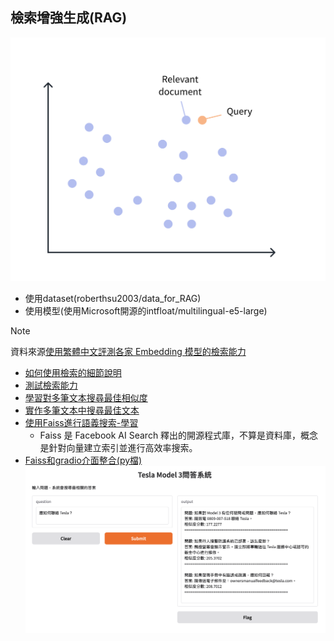 ## 檢索增強生成(RAG)

![](./images/pic1.png)

- 使用dataset(roberthsu2003/data_for_RAG) 
- 使用模型(使用Microsoft開源的intfloat/multilingual-e5-large)    
> [!NOTE]
> 資料來源[使用繁體中文評測各家 Embedding 模型的檢索能力](https://ihower.tw/blog/archives/12167)  
- [如何使用檢索的細節說明](./操作說明.ipynb)  
- [測試檢索能力](./測試檢索能力.ipynb)
- [學習對多筆文本搜尋最佳相似度](./學習多筆文本搜尋最佳相似度.ipynb)
- [實作多筆文本中搜尋最佳文本](./實作多筆文本中搜尋最佳文本.ipynb)
- [使用Faiss進行語義搜索-學習](./學習Faiss儲存向量資料.ipynb)
	- Faiss 是 Facebook AI Search 釋出的開源程式庫，不算是資料庫，概念是針對向量建立索引並進行高效率搜索。  
- [Faiss和gradio介面整合(py檔)](./Faiss和gradio介面整合.py)
![](./images/pic2.png)


